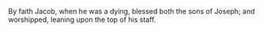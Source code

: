 By faith Jacob, when he was a dying, blessed both the sons of Joseph; and worshipped, leaning upon the top of his staff.
